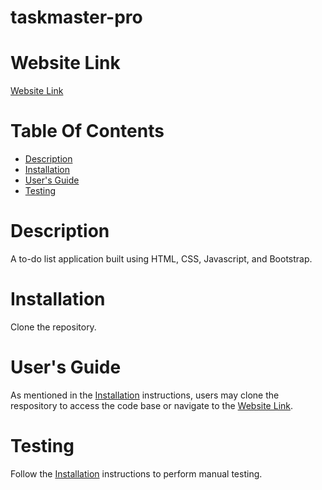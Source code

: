 # taskmaster-pro

# Website Link
[Website Link](http://shhu21.github.io/taskmaster-pro)

# Table Of Contents

* [Description](#description)
* [Installation](#installation)
* [User's Guide](#users-guide)
* [Testing](#testing)

# Description
A to-do list application built using HTML, CSS, Javascript, and Bootstrap.

# Installation
Clone the repository.

# User's Guide
As mentioned in the [Installation](#installation) instructions, users may clone the respository to access the code base or navigate to the [Website Link](#website-link).

# Testing
Follow the [Installation](#installation) instructions to perform manual testing.
